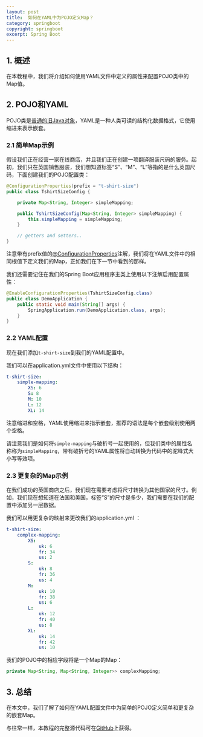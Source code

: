 ```yaml
---
layout: post
title:  如何在YAML中为POJO定义Map？
category: springboot
copyright: springboot
excerpt: Spring Boot
---
```


## 1. 概述

在本教程中，我们将介绍如何使用YAML文件中定义的属性来配置POJO类中的Map值。

## 2. POJO和YAML

POJO类是[普通的旧Java对象]()，YAML是一种人类可读的结构化数据格式，它使用缩进来表示嵌套。

### 2.1 简单Map示例

假设我们正在经营一家在线商店，并且我们正在创建一项翻译服装尺码的服务。起初，我们只在英国销售服装，我们想知道标签“S”、“M”、“L”等指的是什么英国尺码，下面创建我们的POJO配置类：

```java
@ConfigurationProperties(prefix = "t-shirt-size")
public class TshirtSizeConfig {

	private Map<String, Integer> simpleMapping;

	public TshirtSizeConfig(Map<String, Integer> simpleMapping) {
		this.simpleMapping = simpleMapping;
	}

	// getters and setters..
}
```

注意带有prefix值的[@ConfigurationProperties]()注解，我们将在YAML文件中的相同根值下定义我们的Map，正如我们在下一节中看到的那样。

我们还需要记住在我们的Spring Boot应用程序主类上使用以下注解启用配置属性：

```java
@EnableConfigurationProperties(TshirtSizeConfig.class)
public class DemoApplication {
	public static void main(String[] args) {
		SpringApplication.run(DemoApplication.class, args);
	}
}
```

### 2.2 YAML配置

现在我们添加`t-shirt-size`到我们的YAML配置中。

我们可以在application.yml文件中使用以下结构：

```yaml
t-shirt-size:
    simple-mapping:
        XS: 6
        S: 8
        M: 10
        L: 12
        XL: 14
```

注意缩进和空格，YAML使用缩进来指示嵌套，推荐的语法是每个嵌套级别使用两个空格。

请注意我们是如何将`simple-mapping`与破折号一起使用的，但我们类中的属性名称称为`simpleMapping`，带有破折号的YAML属性将自动转换为代码中的驼峰式大小写等效项。

### 2.3 更复杂的Map示例

在我们成功的英国商店之后，我们现在需要考虑将尺寸转换为其他国家的尺寸。例如，我们现在想知道在法国和美国，标签“S”的尺寸是多少，我们需要在我们的配置中添加另一层数据。

我们可以用更复杂的映射来更改我们的application.yml ：

```yaml
t-shirt-size:
    complex-mapping:
        XS:
            uk: 6
            fr: 34
            us: 2
        S:
            uk: 8
            fr: 36
            us: 4
        M:
            uk: 10
            fr: 38
            us: 6
        L:
            uk: 12
            fr: 40
            us: 8
        XL:
            uk: 14
            fr: 42
            us: 10
```

我们的POJO中的相应字段将是一个Map的Map：

```java
private Map<String, Map<String, Integer>> complexMapping;
```

## 3. 总结

在本文中，我们了解了如何在YAML配置文件中为简单的POJO定义简单和更复杂的嵌套Map。

与往常一样，本教程的完整源代码可在[GitHub](https://github.com/tuyucheng7/taketoday-tutorial4j/tree/master/spring-boot-modules/spring-boot-properties-3)上获得。